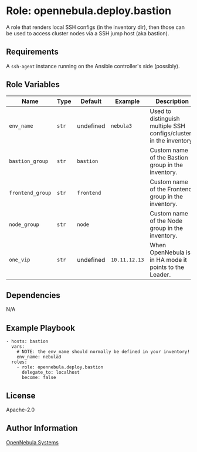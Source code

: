 Role: opennebula.deploy.bastion
===============================

A role that renders local SSH configs (in the inventory dir), then those can be used to access cluster nodes via a SSH jump host (aka bastion).

Requirements
------------

A `ssh-agent` instance running on the Ansible controller's side (possibly).

Role Variables
--------------

| Name             | Type  | Default    | Example       | Description                                                         |
|------------------|-------|------------|---------------|---------------------------------------------------------------------|
| `env_name`       | `str` | undefined  | `nebula3`     | Used to distinguish multiple SSH configs/clusters in the inventory. |
| `bastion_group`  | `str` | `bastion`  |               | Custom name of the Bastion group in the inventory.                  |
| `frontend_group` | `str` | `frontend` |               | Custom name of the Frontend group in the inventory.                 |
| `node_group`     | `str` | `node`     |               | Custom name of the Node group in the inventory.                     |
| `one_vip`        | `str` | undefined  | `10.11.12.13` | When OpenNebula is in HA mode it points to the Leader.              |

Dependencies
------------

N/A

Example Playbook
----------------

    - hosts: bastion
      vars:
        # NOTE: the env_name should normally be defined in your inventory!
        env_name: nebula3
      roles:
        - role: opennebula.deploy.bastion
          delegate_to: localhost
          become: false

License
-------

Apache-2.0

Author Information
------------------

[OpenNebula Systems](https://opennebula.io/)

